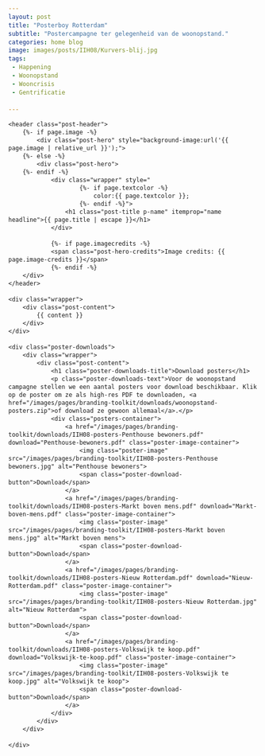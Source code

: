 ```yaml
---
layout: post
title: "Posterboy Rotterdam"
subtitle: "Postercampagne ter gelegenheid van de woonopstand."
categories: home blog
image: images/posts/IIH08/Kurvers-blij.jpg
tags:
 - Happening
 - Woonopstand
 - Wooncrisis
 - Gentrificatie

---
```


<article class="post" style="
	{%- if page.backgroundcolor -%}
		background-color:{{ page.backgroundcolor }};
	{%- endif -%}
	{%- if page.textcolor -%}
		color:{{ page.textcolor }};
	{%- endif -%}
	">

	<header class="post-header">
		{%- if page.image -%}
			<div class="post-hero" style="background-image:url('{{ page.image | relative_url }}');">
		{%- else -%}
			<div class="post-hero">
		{%- endif -%}
				<div class="wrapper" style="
						{%- if page.textcolor -%}
							color:{{ page.textcolor }};
						{%- endif -%}">
					<h1 class="post-title p-name" itemprop="name headline">{{ page.title | escape }}</h1>
				</div>

				{%- if page.imagecredits -%}
				<span class="post-hero-credits">Image credits: {{ page.image-credits }}</span>
				{%- endif -%}
		</div>
	</header>

	<div class="wrapper">
		<div class="post-content">
			{{ content }}
		</div>
	</div>

	<div class="poster-downloads">
		<div class="wrapper">
			<div class="post-content">
				<h1 class="poster-downloads-title">Download posters</h1>
				<p class="poster-downloads-text">Voor de woonopstand campagne stellen we een aantal posters voor download beschikbaar. Klik op de poster om ze als high-res PDF te downloaden, <a href="/images/pages/branding-toolkit/downloads/woonopstand-posters.zip">of download ze gewoon allemaal</a>.</p>
				<div class="posters-container">
					<a href="/images/pages/branding-toolkit/downloads/IIH08-posters-Penthouse bewoners.pdf" download="Penthouse-bewoners.pdf" class="poster-image-container">
						<img class="poster-image" src="/images/pages/branding-toolkit/IIH08-posters-Penthouse bewoners.jpg" alt="Penthouse bewoners">
						<span class="poster-download-button">Download</span>
					</a>
					<a href="/images/pages/branding-toolkit/downloads/IIH08-posters-Markt boven mens.pdf" download="Markt-boven-mens.pdf" class="poster-image-container">
						<img class="poster-image" src="/images/pages/branding-toolkit/IIH08-posters-Markt boven mens.jpg" alt="Markt boven mens">
						<span class="poster-download-button">Download</span>
					</a>
					<a href="/images/pages/branding-toolkit/downloads/IIH08-posters-Nieuw Rotterdam.pdf" download="Nieuw-Rotterdam.pdf" class="poster-image-container">
						<img class="poster-image" src="/images/pages/branding-toolkit/IIH08-posters-Nieuw Rotterdam.jpg" alt="Nieuw Rotterdam">
						<span class="poster-download-button">Download</span>
					</a>
					<a href="/images/pages/branding-toolkit/downloads/IIH08-posters-Volkswijk te koop.pdf" download="Volkswijk-te-koop.pdf" class="poster-image-container">
						<img class="poster-image" src="/images/pages/branding-toolkit/IIH08-posters-Volkswijk te koop.jpg" alt="Volkswijk te koop">
						<span class="poster-download-button">Download</span>
					</a>
				</div>
			</div>
		</div>

	</div>

</article>